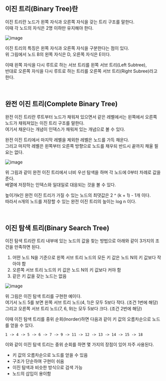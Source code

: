 ## 이진 트리(Binary Tree)란
이진 트리란 노드가 왼쪽 자식과 오른쪽 자식을 갖는 트리 구조를 말한다.  
이때 각 노드의 자식은 2명 이하만 유지해야 한다.  
  
![image](https://user-images.githubusercontent.com/87363461/205423076-d7c1c1c9-efc5-4593-b274-fdf9181d9d27.png)  

이진 트리의 특징은 왼쪽 자식과 오른쪽 자식을 구분한다는 점이 있다.  
위 그림에서 노드 B의 왼쪽 자식은 D, 오른쪽 자식은 E이다.  
  
이때 왼쪽 자식을 다시 루트로 하는 서브 트리를 왼쪽 서브 트리(Left Subtree),  
반대로 오른쪽 자식을 다시 루트로 하는 트리를 오른쪽 서브 트리(Right Subree)라고 한다.  
  
  <br>
    
## 완전 이진 트리(Complete Binary Tree)
완전 이진 트리란 루트부터 노드가 채워져 있으면서 같은 레벨에서는 왼쪽에서 오른쪽 노드가 채워져있는 이진 트리 구조를 말한다.  
여기서 채운다는 개념이 인덱스가 채워져 있는 개념으로 볼 수 있다.  

완전 이진 트리에서 마지막 레벨을 제외한 레벨은 노드를 가득 채운다.  
그리고 마지막 레벨은 왼쪽부터 오른쪽 방향으로 노드를 채우되 반드시 끝까지 채울 필요는 없다.  
  
![image](https://user-images.githubusercontent.com/87363461/205423667-a0ee5e00-aa91-4848-8c6e-56e387bb009f.png)  
  
위 그림과 같이 완전 이진 트리에서 너비 우선 탐색을 하며 각 노드에 0부터 차례로 값을 준다.  
배열에 저장하는 인덱스와 일대일로 대응되는 것을 볼 수 있다.  
  
높이가k인 완전 이진 트리가 가질 수 있는 노드의 최댓값은 2 ^ (k + 1) - 1개 이다.  
따라서 n개의 노드를 저장할 수 있는 완전 이진 트리의 높이는 log n 이다.

<br>
  
## 이진 탐색 트리(Binary Search Tree)
이진 탐색 트리란 트리 내부에 있는 노드의 값을 찾는 방법으로 아래와 같이 3가지의 조건을 만족하면 된다.
<ol>
  <li>어떤 노드 N을 기준으로 왼쪽 서브 트리 노드의 모든 키 값은 노드 N의 키 값보다 작아야 함</li>
  <li>오른쪽 서브 트리 노드의 키 값은 노드 N의 키 값보다 커야 함</li>
  <li>같은 키 값을 갖는 노드는 없음</li>
</ol>

![image](https://user-images.githubusercontent.com/87363461/205424063-119ee3cd-fb12-41f4-84ed-ac17664d0b85.png)  


위 그림은 이진 탐색 트리를 구현한 예이다.  
여기서 노드 5를 보면 왼쪽 서브 트리 노드(4, 1)은 모두 5보다 작다. (조건 1번에 해당)  
그리고 오른쪽 서브 트리 노드(7, 6, 9)는 모두 5보다 크다. (조건 2번에 해당)
  
이때 이진 탐색 트리를 중위 순회(Inorder)하면 다음과 같이 키 값의 오름차순으로 노드를 얻을 수 있다.  
```
1 -> 4 -> 5 -> 6 -> 7 -> 9 -> 11 -> 12 -> 13 -> 14 -> 15 -> 18
```

이와 같이 이진 탐색 트리는 중위 순회를 하면 몇 가지의 장점이 있어 자주 사용된다.
<ul>
  <li>키 값의 오름차순으로 노드를 얻을 수 있음</li>
  <li>구조가 단순하여 구현이 쉬움</li>
  <li>이진 탐색과 비슷한 방식으로 검색 가능</li>
  <li>노드의 삽입이 용이함</li>
</ul>
